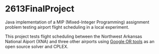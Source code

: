 # 2613FinalProject

Java implementation of a MIP (Mixed-Integer Programming) assignment problem testing airport flight scheduling in a local experiment.

This project tests flight scheduling between the Northwest Arkansas National Aiport (XNA) and three other airports using 
[Google OR tools](https://developers.google.com/optimization) as an open source solver and CPLEX.
